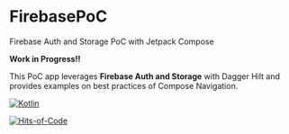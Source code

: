 # FirebasePoC
Firebase Auth and Storage PoC with Jetpack Compose

**Work in Progress!!**

This PoC app leverages **Firebase Auth and Storage** with Dagger Hilt and provides examples on best practices of Compose Navigation. 

[![Kotlin](https://img.shields.io/badge/kotlin-1.9.0-blue.svg?logo=kotlin)](http://kotlinlang.org)

[![Hits-of-Code](https://hitsofcode.com/github/javimar/FirebasePoC?branch=master)](https://hitsofcode.com/github/javimar/FirebasePoC/view?branch=master)

